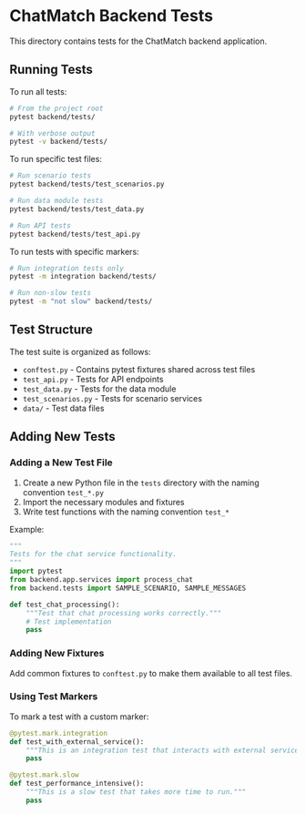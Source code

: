 # ChatMatch Backend Tests

This directory contains tests for the ChatMatch backend application.

## Running Tests

To run all tests:

```bash
# From the project root
pytest backend/tests/

# With verbose output
pytest -v backend/tests/
```

To run specific test files:

```bash
# Run scenario tests
pytest backend/tests/test_scenarios.py

# Run data module tests
pytest backend/tests/test_data.py

# Run API tests
pytest backend/tests/test_api.py
```

To run tests with specific markers:

```bash
# Run integration tests only
pytest -m integration backend/tests/

# Run non-slow tests
pytest -m "not slow" backend/tests/
```

## Test Structure

The test suite is organized as follows:

- `conftest.py` - Contains pytest fixtures shared across test files
- `test_api.py` - Tests for API endpoints
- `test_data.py` - Tests for the data module
- `test_scenarios.py` - Tests for scenario services
- `data/` - Test data files

## Adding New Tests

### Adding a New Test File

1. Create a new Python file in the `tests` directory with the naming convention `test_*.py`
2. Import the necessary modules and fixtures
3. Write test functions with the naming convention `test_*`

Example:

```python
"""
Tests for the chat service functionality.
"""
import pytest
from backend.app.services import process_chat
from backend.tests import SAMPLE_SCENARIO, SAMPLE_MESSAGES

def test_chat_processing():
    """Test that chat processing works correctly."""
    # Test implementation
    pass
```

### Adding New Fixtures

Add common fixtures to `conftest.py` to make them available to all test files.

### Using Test Markers

To mark a test with a custom marker:

```python
@pytest.mark.integration
def test_with_external_service():
    """This is an integration test that interacts with external services."""
    pass

@pytest.mark.slow
def test_performance_intensive():
    """This is a slow test that takes more time to run."""
    pass
``` 
